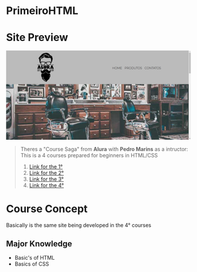 # PrimeiroHTML

# Site Preview
![Site preview screenshot](screenshot.png)

> Theres a "Course Saga" from **Alura** with **Pedro Marins** as a intructor:
> This is a 4 courses prepared for beginners in HTML/CSS 
>
> 1) [Link for the 1°](https://cursos.alura.com.br/course/html5-css3-primeiros-passos)
> 2) [Link for the 2°](https://cursos.alura.com.br/course/html5-css3-posicionamento-listas-navegacao)
> 3) [Link for the 3°](https://cursos.alura.com.br/course/html5-css3-formularios-tabelas)
> 4) [Link for the 4°](https://cursos.alura.com.br/course/html5-css3-avancando-css)

# Course Concept
Basically is the same site being developed in the 4° courses 

## Major Knowledge
- Basic's of HTML
- Basics of CSS

